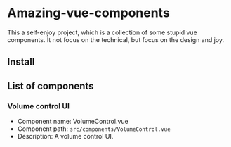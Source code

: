 # Amazing-vue-components

This a  self-enjoy project, which is a collection of some stupid vue components. It not focus on the technical, but focus on the design and joy.

## Install

## List of components

### Volume control UI

+ Component name: VolumeControl.vue
+ Component path: `src/components/VolumeControl.vue`
+ Description: A volume control UI.